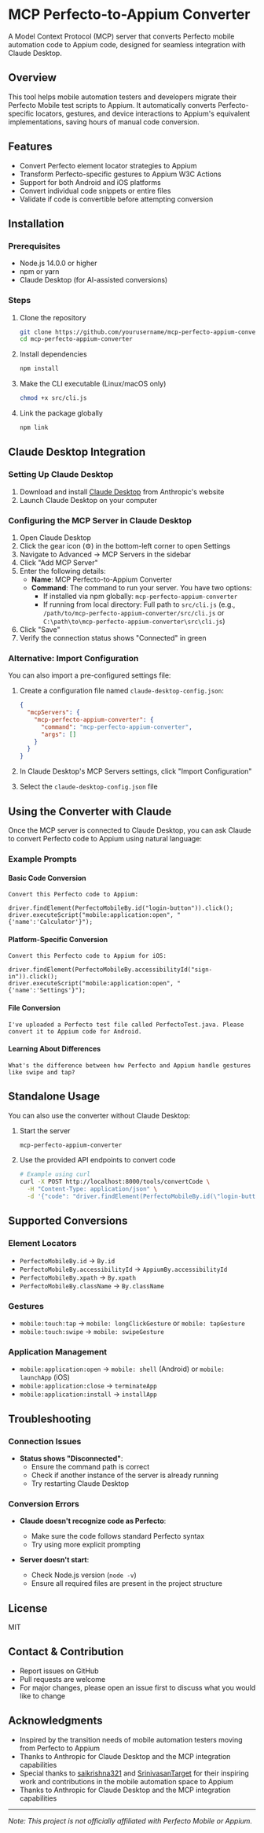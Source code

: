# MCP Perfecto-to-Appium Converter

A Model Context Protocol (MCP) server that converts Perfecto mobile automation code to Appium code, designed for seamless integration with Claude Desktop.

## Overview

This tool helps mobile automation testers and developers migrate their Perfecto Mobile test scripts to Appium. It automatically converts Perfecto-specific locators, gestures, and device interactions to Appium's equivalent implementations, saving hours of manual code conversion.

## Features

- Convert Perfecto element locator strategies to Appium
- Transform Perfecto-specific gestures to Appium W3C Actions
- Support for both Android and iOS platforms
- Convert individual code snippets or entire files
- Validate if code is convertible before attempting conversion

## Installation

### Prerequisites

- Node.js 14.0.0 or higher
- npm or yarn
- Claude Desktop (for AI-assisted conversions)

### Steps

1. Clone the repository
   ```bash
   git clone https://github.com/yourusername/mcp-perfecto-appium-converter.git
   cd mcp-perfecto-appium-converter
   ```

2. Install dependencies
   ```bash
   npm install
   ```

3. Make the CLI executable (Linux/macOS only)
   ```bash
   chmod +x src/cli.js
   ```

4. Link the package globally
   ```bash
   npm link
   ```

## Claude Desktop Integration

### Setting Up Claude Desktop

1. Download and install [Claude Desktop](https://www.anthropic.com/claude-desktop) from Anthropic's website
2. Launch Claude Desktop on your computer

### Configuring the MCP Server in Claude Desktop

1. Open Claude Desktop
2. Click the gear icon (⚙️) in the bottom-left corner to open Settings
3. Navigate to Advanced → MCP Servers in the sidebar
4. Click "Add MCP Server"
5. Enter the following details:
   - **Name**: MCP Perfecto-to-Appium Converter
   - **Command**: The command to run your server. You have two options:
     - If installed via npm globally: `mcp-perfecto-appium-converter`
     - If running from local directory: Full path to `src/cli.js` (e.g., `/path/to/mcp-perfecto-appium-converter/src/cli.js` or `C:\path\to\mcp-perfecto-appium-converter\src\cli.js`)
6. Click "Save"
7. Verify the connection status shows "Connected" in green

### Alternative: Import Configuration

You can also import a pre-configured settings file:

1. Create a configuration file named `claude-desktop-config.json`:
   ```json
   {
     "mcpServers": {
       "mcp-perfecto-appium-converter": {
         "command": "mcp-perfecto-appium-converter",
         "args": []
       }
     }
   }
   ```

2. In Claude Desktop's MCP Servers settings, click "Import Configuration"
3. Select the `claude-desktop-config.json` file

## Using the Converter with Claude

Once the MCP server is connected to Claude Desktop, you can ask Claude to convert Perfecto code to Appium using natural language:

### Example Prompts

#### Basic Code Conversion
```
Convert this Perfecto code to Appium:

driver.findElement(PerfectoMobileBy.id("login-button")).click();
driver.executeScript("mobile:application:open", "{'name':'Calculator'}");
```

#### Platform-Specific Conversion
```
Convert this Perfecto code to Appium for iOS:

driver.findElement(PerfectoMobileBy.accessibilityId("sign-in")).click();
driver.executeScript("mobile:application:open", "{'name':'Settings'}");
```

#### File Conversion
```
I've uploaded a Perfecto test file called PerfectoTest.java. Please convert it to Appium code for Android.
```

#### Learning About Differences
```
What's the difference between how Perfecto and Appium handle gestures like swipe and tap?
```

## Standalone Usage

You can also use the converter without Claude Desktop:

1. Start the server
   ```bash
   mcp-perfecto-appium-converter
   ```

2. Use the provided API endpoints to convert code
   ```bash
   # Example using curl
   curl -X POST http://localhost:8000/tools/convertCode \
     -H "Content-Type: application/json" \
     -d '{"code": "driver.findElement(PerfectoMobileBy.id(\"login-button\")).click();", "platform": "android"}'
   ```

## Supported Conversions

### Element Locators
- `PerfectoMobileBy.id` → `By.id`
- `PerfectoMobileBy.accessibilityId` → `AppiumBy.accessibilityId`
- `PerfectoMobileBy.xpath` → `By.xpath`
- `PerfectoMobileBy.className` → `By.className`

### Gestures
- `mobile:touch:tap` → `mobile: longClickGesture` or `mobile: tapGesture`
- `mobile:touch:swipe` → `mobile: swipeGesture`

### Application Management
- `mobile:application:open` → `mobile: shell` (Android) or `mobile: launchApp` (iOS)
- `mobile:application:close` → `terminateApp`
- `mobile:application:install` → `installApp`

## Troubleshooting

### Connection Issues
- **Status shows "Disconnected"**: 
  - Ensure the command path is correct
  - Check if another instance of the server is already running
  - Try restarting Claude Desktop

### Conversion Errors
- **Claude doesn't recognize code as Perfecto**:
  - Make sure the code follows standard Perfecto syntax
  - Try using more explicit prompting

- **Server doesn't start**:
  - Check Node.js version (`node -v`)
  - Ensure all required files are present in the project structure

## License

MIT

## Contact & Contribution

- Report issues on GitHub
- Pull requests are welcome
- For major changes, please open an issue first to discuss what you would like to change

## Acknowledgments

- Inspired by the transition needs of mobile automation testers moving from Perfecto to Appium
- Thanks to Anthropic for Claude Desktop and the MCP integration capabilities
- Special thanks to [saikrishna321](https://github.com/saikrishna321) and [SrinivasanTarget](https://github.com/SrinivasanTarget) for their inspiring work and contributions in the mobile automation space to Appium
- Thanks to Anthropic for Claude Desktop and the MCP integration capabilities

---

*Note: This project is not officially affiliated with Perfecto Mobile or Appium.*